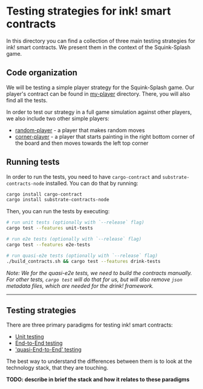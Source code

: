 # Testing strategies for ink! smart contracts

In this directory you can find a collection of three main testing strategies for ink! smart contracts.
We present them in the context of the Squink-Splash game.

## Code organization

We will be testing a simple player strategy for the Squink-Splash game.
Our player's contract can be found in [my-player](./my-player) directory.
There, you will also find all the tests.

In order to test our strategy in a full game simulation against other players, we also include two other simple players:
 - [random-player](./random-player) - a player that makes random moves
 - [corner-player](./corner-player) - a player that starts painting in the right bottom corner of the board and then moves towards the left top corner

## Running tests

In order to run the tests, you need to have `cargo-contract` and `substrate-contracts-node` installed.
You can do that by running:
```bash
cargo install cargo-contract
cargo install substrate-contracts-node
```

Then, you can run the tests by executing:
```bash
# run unit tests (optionally with `--release` flag)
cargo test --features unit-tests

# run e2e tests (optionally with `--release` flag)
cargo test --features e2e-tests

# run quasi-e2e tests (optionally with `--release` flag)
./build_contracts.sh && cargo test --features drink-tests
```

_Note: We for the quasi-e2e tests, we need to build the contracts manually.
For other tests, `cargo test` will do that for us, but will also remove `json` metadata files, which are needed for the drink! framework._

---

## Testing strategies

There are three primary paradigms for testing ink! smart contracts:
 - [Unit testing](./my-player/src/unit_tests.rs)
 - [End-to-End testing](./my-player/src/e2e_tests.rs)
 - ['quasi-End-to-End' testing](./my-player/src/drink_tests.rs)

The best way to understand the differences between them is to look at the technology stack, that they are touching.

**TODO: describe in brief the stack and how it relates to these paradigms**
